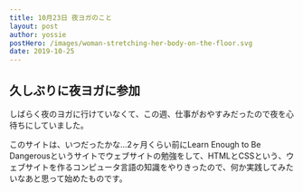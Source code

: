 ```yaml
---
title: 10月23日 夜ヨガのこと
layout: post
author: yossie
postHero: /images/woman-stretching-her-body-on-the-floor.svg
date: 2019-10-25
---
```


## 久しぶりに夜ヨガに参加

しばらく夜のヨガに行けていなくて、この週、仕事がおやすみだったので夜を心待ちにしていました。

このサイトは、いつだったかな…2ヶ月くらい前にLearn Enough to Be Dangerousというサイトでウェブサイトの勉強をして、HTMLとCSSという、ウェブサイトを作るコンピュータ言語の知識をやりきったので、何か実践してみたいなあと思って始めたものです。
